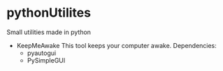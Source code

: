 # pythonUtilites
Small utilities made in python

- KeepMeAwake
This tool keeps your computer awake.
Dependencies:
    - pyautogui
    - PySimpleGUI
